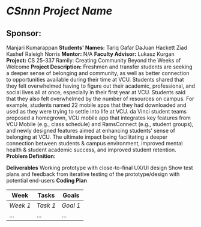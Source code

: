 # *CSnnn Project Name*
## **Sponsor:**
Manjari Kumarappan
**Students' Names:**
Tariq Gafar
DaJuan Hackett
Ziad Kashef
Raleigh Norris
**Mentor:**
N/A
**Faculty Advisor:**
Lukasz Kurgan
**Project:**
CS 25-337 Ramily: Creating Community Beyond the Weeks of Welcome
**Project Description:**
Freshmen and transfer students are seeking a deeper sense of belonging and community, as well as better connection to opportunities available during their time at VCU. Students shared that they felt overwhelmed having to figure out their academic, professional, and social lives all at once, especially in their first year at VCU. Students said that they also felt overwhelmed by the number of resources on campus. For example, students named 22 mobile apps that they had downloaded and used as they were trying to settle into life at VCU. da Vinci student teams proposed a homegrown, VCU mobile app that integrates key features from VCU Mobile (e.g., class schedule) and RamsConnect (e.g., student groups), and newly designed features aimed at enhancing students’ sense of belonging at VCU. The ultimate impact being facilitating a deeper connection between students & campus environment, improved mental health & student academic success, and improved student retention.
**Problem Definition:**

**Deliverables**
Working prototype with close-to-final UX/UI design
Show test plans and feedback from iterative testing of the prototype/design with potential end-users
**Coding Plan**

| Week | Tasks | Goals |
|------|-------|-------|
| _Week 1_ | _Task 1_ | _Goal 1_ |
| ... | ... | ... |
